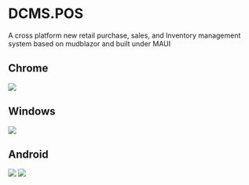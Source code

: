 # DCMS.POS
A cross platform new retail purchase, sales, and Inventory management system based on mudblazor and built under MAUI

## Chrome
<img src="https://github.com/dorisoy/DCMS.POS/blob/main/Chrome.png">

## Windows
<img src="https://github.com/dorisoy/DCMS.POS/blob/main/Windows.png">


## Android
<img src="https://github.com/dorisoy/DCMS.POS/blob/main/Android.png">
<img src="https://github.com/dorisoy/DCMS.POS/blob/main/Android2.png">

